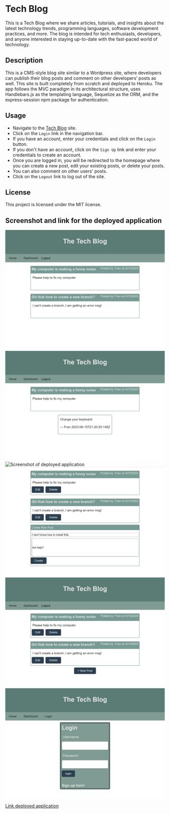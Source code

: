 # Tech Blog

This is a Tech Blog where we share articles, tutorials, and insights about the latest technology trends, programming languages, software development practices, and more. The blog is intended for tech enthusiasts, developers, and anyone interested in staying up-to-date with the fast-paced world of technology.

## Description

This is a CMS-style blog site similar to a Wordpress site, where developers can publish their blog posts and comment on other developers’ posts as well. This site is built completely from scratch and deployed to Heroku. The app follows the MVC paradigm in its architectural structure, uses Handlebars.js as the templating language, Sequelize as the ORM, and the express-session npm package for authentication.

## Usage

- Navigate to the [Tech Blog](https://tecXXXXXXXXXXXXXXXXXXXXX) site.
- Click on the `Login` link in the navigation bar.
- If you have an account, enter your credentials and click on the `Login` button.
- If you don't have an account, click on the `Sign Up` link and enter your credentials to create an account.
- Once you are logged in, you will be redirected to the homepage where you can create a new post, edit your existing posts, or delete your posts.
- You can also comment on other users' posts.
- Click on the `Logout` link to log out of the site.

## License

This project is licensed under the MIT license.

## Screenshot and link for the deployed application

![Screenshot of deployed application](./screenshot/localhost_3001_1.png)
![Screenshot of deployed application](./screenshot/localhost_3001_2.png)
![Screenshot of deployed application](./screenshot/localhost_3001_3.png)
![Screenshot of deployed application](./screenshot/localhost_3001_4.png)
![Screenshot of deployed application](./screenshot/localhost_3001_5.png)
![Screenshot of deployed application](./screenshot/localhost_3001_6.png)

[Link deployed application](https)
